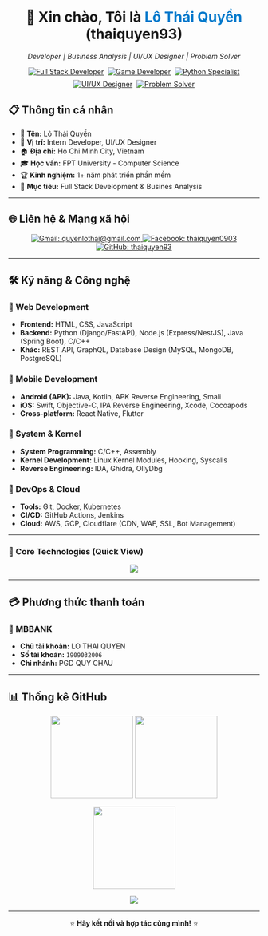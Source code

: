 <h1 align="center">👋 Xin chào, Tôi là <span style="color:#007acc">Lô Thái Quyền</span> (thaiquyen93)</h1>
<p align="center">
  <em> Developer | Business Analysis | UI/UX Designer | Problem Solver</em>
</p>

<!-- Badges: Light theme -->
<div align="center" style="display:flex;gap:8px;justify-content:center;flex-wrap:wrap;">
  <a href="#" title="Full Stack Developer">
    <img alt="Full Stack Developer" 
         src="https://img.shields.io/badge/Full%20Stack%20Developer-white?style=for-the-badge&logo=stackshare&logoColor=111827&labelColor=E5E7EB&color=FFFFFF">
  </a>
  <a href="#" title="Game Developer">
    <img alt="Game Developer" 
         src="https://img.shields.io/badge/Game%20Developer-white?style=for-the-badge&logo=unity&logoColor=111827&labelColor=E5E7EB&color=FFFFFF">
  </a>
  <a href="#" title="Python Specialist">
    <img alt="Python Specialist" 
         src="https://img.shields.io/badge/Python%20Specialist-white?style=for-the-badge&logo=python&logoColor=3776AB&labelColor=E5E7EB&color=FFFFFF">
  </a>
  <a href="#" title="UI/UX Designer">
    <img alt="UI/UX Designer" 
         src="https://img.shields.io/badge/UI%2FUX%20Designer-white?style=for-the-badge&logo=figma&logoColor=F24E1E&labelColor=E5E7EB&color=FFFFFF">
  </a>
  <a href="#" title="Problem Solver">
    <img alt="Problem Solver" 
         src="https://img.shields.io/badge/Problem%20Solver-white?style=for-the-badge&logo=codeforces&logoColor=111827&labelColor=E5E7EB&color=FFFFFF">
  </a>
</div>


## 📋 Thông tin cá nhân
- 👤 **Tên:** Lô Thái Quyền
- 💼 **Vị trí:** Intern Developer, UI/UX Designer  
- 🏠 **Địa chỉ:** Ho Chi Minh City, Vietnam  
- 🎓 **Học vấn:** FPT University - Computer Science  
- 🏆 **Kinh nghiệm:** 1+ năm phát triển phần mềm  
- 🎯 **Mục tiêu:** Full Stack Development & Busines Analysis

---

## 🌐 Liên hệ & Mạng xã hội
<p align="center">
  <a href="mailto:quyenlothai@gmail.com" target="_blank" rel="noopener">
    <img src="https://img.shields.io/badge/Gmail-quyenlothai%40gmail.com-red?style=for-the-badge&logo=gmail" alt="Gmail: quyenlothai@gmail.com">
  </a>
  <a href="https://www.facebook.com/thaiquyen0903" target="_blank" rel="noopener">
    <img src="https://img.shields.io/badge/Facebook-thaiquyen0903-blue?style=for-the-badge&logo=facebook" alt="Facebook: thaiquyen0903">
  </a>
  <a href="https://github.com/thaiquyen93" target="_blank" rel="noopener">
    <img src="https://img.shields.io/badge/GitHub-thaiquyen93-black?style=for-the-badge&logo=github" alt="GitHub: thaiquyen93">
  </a>
</p>

---

## 🛠️ Kỹ năng & Công nghệ

### 🔹 Web Development
- **Frontend:** HTML, CSS, JavaScript
- **Backend:** Python (Django/FastAPI), Node.js (Express/NestJS), Java (Spring Boot), C/C++  
- **Khác:** REST API, GraphQL, Database Design (MySQL, MongoDB, PostgreSQL)

### 🔹 Mobile Development
- **Android (APK):** Java, Kotlin, APK Reverse Engineering, Smali  
- **iOS:** Swift, Objective-C, IPA Reverse Engineering, Xcode, Cocoapods  
- **Cross-platform:** React Native, Flutter  

### 🔹 System & Kernel
- **System Programming:** C/C++, Assembly  
- **Kernel Development:** Linux Kernel Modules, Hooking, Syscalls  
- **Reverse Engineering:** IDA, Ghidra, OllyDbg  

### 🔹 DevOps & Cloud
- **Tools:** Git, Docker, Kubernetes  
- **CI/CD:** GitHub Actions, Jenkins  
- **Cloud:** AWS, GCP, Cloudflare (CDN, WAF, SSL, Bot Management)  

---

### 📌 Core Technologies (Quick View)

<p align="center">
  <img src="https://skillicons.dev/icons?i=html,css,js,react,nodejs,python,java,cpp,swift,kotlin,flutter,unity,unreal,linux,docker,kubernetes,git,figma" />
</p>

---

## 💳 Phương thức thanh toán

### 🏦 MBBANK  
- **Chủ tài khoản:** LO THAI QUYEN 
- **Số tài khoản:** `1909032006`  
- **Chi nhánh:** PGD QUY CHAU  

---

## 📊 Thống kê GitHub

<p align="center">
  <img src="https://github-readme-stats.vercel.app/api?username=thaiquyen93&show_icons=true&theme=radical" height="165"/>
  <img src="https://github-readme-stats.vercel.app/api/top-langs/?username=thaiquyen93&layout=compact&theme=radical" height="165"/>
</p>

<p align="center">
  <img src="https://github-readme-streak-stats.herokuapp.com?user=thaiquyen93&theme=radical&hide_border=true" height="165"/>
</p>

<p align="center">
  <img src="https://github-profile-trophy.vercel.app/?username=thaiquyen93&theme=radical&row=1&column=6&margin-w=10&margin-h=10" />
</p>

---

<p align="center">⭐ <b>Hãy kết nối và hợp tác cùng mình!</b> ⭐</p>

